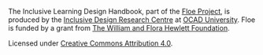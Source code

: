 The Inclusive Learning Design Handbook, part of the [Floe Project](https://floeproject.org/),
is produced by the [Inclusive Design Research Centre](https://idrc.ocadu.ca/) at [OCAD University](https://www.ocadu.ca/).
Floe is funded by a grant from [The William and Flora Hewlett Foundation](https://hewlett.org/).

Licensed under [Creative Commons Attribution 4.0](https://creativecommons.org/licenses/by/4.0/).
